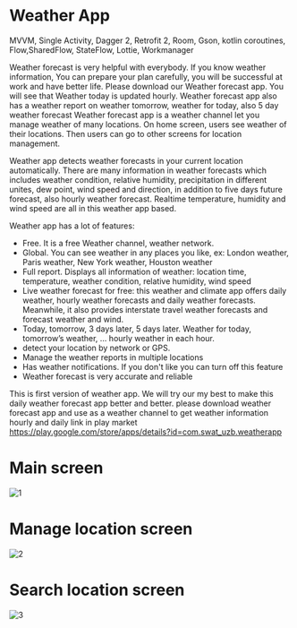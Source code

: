 # Weather App
MVVM, Single Activity, Dagger 2, Retrofit 2, Room, Gson, kotlin coroutines, Flow,SharedFlow, StateFlow, Lottie, Workmanager

Weather forecast is very helpful with everybody. If you know weather information, You can prepare your plan carefully, you will be successful at work and have better life.
Please download our Weather forecast app. You will see that Weather today is updated hourly. Weather forecast app also has a weather report on weather tomorrow, weather for today, also 5 day weather forecast
Weather forecast app is a weather channel let you manage weather of many locations. On home screen, users see weather of their locations. Then users can go to other screens for location management.

Weather app detects weather forecasts in your current location automatically. There are many information in weather forecasts which includes  weather condition,  relative humidity, precipitation in different unites, dew point, wind speed and direction, in addition to five days future forecast, also hourly weather forecast.
Realtime temperature, humidity and wind speed are all in this weather app based.

Weather app has a lot of features:
- Free. It is a free Weather channel, weather network.
- Global. You can see weather in any places you like, ex: London weather, Paris weather, New York weather, Houston weather
- Full report. Displays all information of weather: location time, temperature,  weather condition,  relative humidity, wind speed 
- Live weather forecast for free: this weather and climate app offers daily weather, hourly weather forecasts and daily weather forecasts. Meanwhile, it also provides interstate travel weather forecasts and forecast weather and wind.
- Today, tomorrow, 3 days later, 5 days later. Weather for today, tomorrow’s weather, … hourly weather in each hour.
- detect your location by network or GPS.
- Manage the weather reports in multiple locations
- Has weather notifications. If you don't like you can turn off this feature
- Weather forecast is very accurate and reliable

This is first version of weather  app. We will try our my best to make this daily weather forecast app better and better.
please download weather forecast app and use as a weather channel to get weather information hourly and daily
link in play market https://play.google.com/store/apps/details?id=com.swat_uzb.weatherapp
# Main screen
![1](https://user-images.githubusercontent.com/61419443/204130385-34ed0e08-a37b-4cf1-bf81-a865983145a7.png)
# Manage location screen
![2](https://user-images.githubusercontent.com/61419443/204130389-627ec07e-8230-4208-8594-abfdc1bc7adc.png)
# Search location screen
![3](https://user-images.githubusercontent.com/61419443/204130390-4ab21cc8-0ced-4cdb-9ffb-54a83709961e.png)

